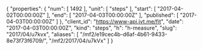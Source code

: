 {
  "properties": {
    "num": [
      1492
    ],
    "unit": [
      "steps"
    ],
    "start": [
      "2017-04-02T00:00:00Z"
    ],
    "end": [
      "2017-04-03T00:00:00Z"
    ],
    "published": [
      "2017-04-03T00:00:00Z"
    ]
  },
  "client_id": "https://www-api.jvt.me/fit",
  "date": "2017-04-03T00:00:00Z",
  "kind": "steps",
  "h": "h-measure",
  "slug": "2017/04/u7kvx",
  "aliases": [
    "/mf2/e19cec4b-d6af-4b61-9433-8e73f73f6709/",
    "/mf2/2017/04/u7kVx"
  ]
}
